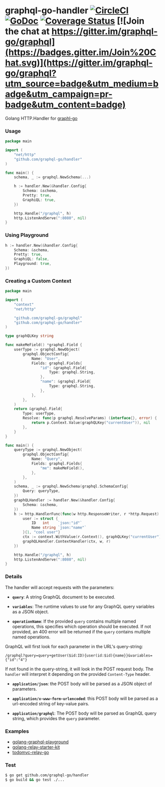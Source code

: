 # graphql-go-handler [![CircleCI](https://circleci.com/gh/graphql-go/handler.svg?style=svg)](https://circleci.com/gh/graphql-go/handler) [![GoDoc](https://godoc.org/graphql-go/handler?status.svg)](https://godoc.org/github.com/graphql-go/handler) [![Coverage Status](https://coveralls.io/repos/graphql-go/handler/badge.svg?branch=master&service=github)](https://coveralls.io/github/graphql-go/handler?branch=master) [![Join the chat at https://gitter.im/graphql-go/graphql](https://badges.gitter.im/Join%20Chat.svg)](https://gitter.im/graphql-go/graphql?utm_source=badge&utm_medium=badge&utm_campaign=pr-badge&utm_content=badge)


Golang HTTP.Handler for [graphl-go](https://github.com/graphql-go/graphql)

### Usage

```go
package main

import (
	"net/http"
	"github.com/graphql-go/handler"
)

func main() {
	schema, _ := graphql.NewSchema(...)

	h := handler.New(&handler.Config{
		Schema: &schema,
		Pretty: true,
		GraphiQL: true,
	})

	http.Handle("/graphql", h)
	http.ListenAndServe(":8080", nil)
}
```

### Using Playground
```go
h := handler.New(&handler.Config{
	Schema: &schema,
	Pretty: true,
	GraphiQL: false,
	Playground: true,
})
```

### Creating a Custom Context

```go
package main

import (
	"context"
	"net/http"

	"github.com/graphql-go/graphql"
	"github.com/graphql-go/handler"
)

type graphQLKey string

func makeMeField() *graphql.Field {
	userType := graphql.NewObject(
		graphql.ObjectConfig{
			Name: "User",
			Fields: graphql.Fields{
				"id": &graphql.Field{
					Type: graphql.String,
				},
				"name": &graphql.Field{
					Type: graphql.String,
				},
			},
		},
	)
	return &graphql.Field{
		Type: userType,
		Resolve: func(p graphql.ResolveParams) (interface{}, error) {
			return p.Context.Value(graphQLKey("currentUser")), nil
		},
	}
}

func main() {
	queryType := graphql.NewObject(
		graphql.ObjectConfig{
			Name: "Query",
			Fields: graphql.Fields{
				"me": makeMeField(),
			},
		},
	)
	schema, _ := graphql.NewSchema(graphql.SchemaConfig{
		Query: queryType,
	})
	graphQLHandler := handler.New(&handler.Config{
		Schema: &schema,
	})
	h := http.HandlerFunc(func(w http.ResponseWriter, r *http.Request) {
		user := struct {
			ID   int    `json:"id"`
			Name string `json:"name"`
		}{1, "cool user"}
		ctx := context.WithValue(r.Context(), graphQLKey("currentUser"), user)
		graphQLHandler.ContextHandler(ctx, w, r)
	})

	http.Handle("/graphql", h)
	http.ListenAndServe(":8080", nil)
}
```

### Details

The handler will accept requests with
the parameters:

  * **`query`**: A string GraphQL document to be executed.

  * **`variables`**: The runtime values to use for any GraphQL query variables
    as a JSON object.

  * **`operationName`**: If the provided `query` contains multiple named
    operations, this specifies which operation should be executed. If not
    provided, an 400 error will be returned if the `query` contains multiple
    named operations.

GraphQL will first look for each parameter in the URL's query-string:

```
/graphql?query=query+getUser($id:ID){user(id:$id){name}}&variables={"id":"4"}
```

If not found in the query-string, it will look in the POST request body.
The `handler` will interpret it
depending on the provided `Content-Type` header.

  * **`application/json`**: the POST body will be parsed as a JSON
    object of parameters.

  * **`application/x-www-form-urlencoded`**: this POST body will be
    parsed as a url-encoded string of key-value pairs.

  * **`application/graphql`**: The POST body will be parsed as GraphQL
    query string, which provides the `query` parameter.


### Examples
- [golang-graphql-playground](https://github.com/graphql-go/playground)
- [golang-relay-starter-kit](https://github.com/sogko/golang-relay-starter-kit)
- [todomvc-relay-go](https://github.com/sogko/todomvc-relay-go)

### Test
```bash
$ go get github.com/graphql-go/handler
$ go build && go test ./...
